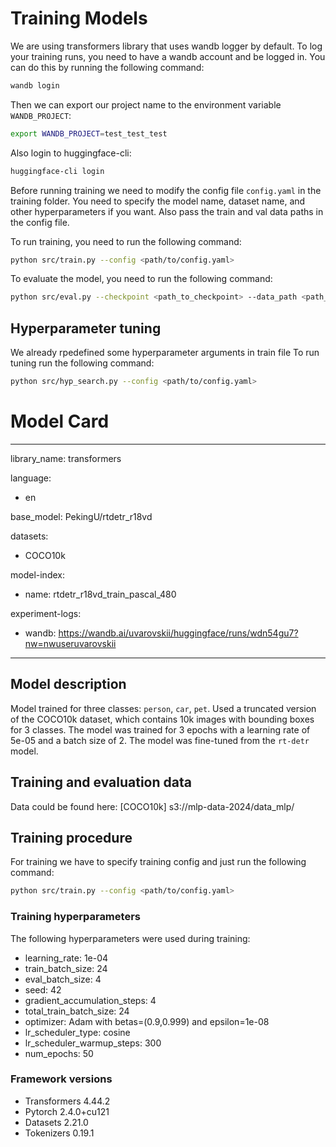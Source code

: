 
# Training Models

We are using transformers library that uses wandb logger by default. To log your training runs, you need to have a wandb account and be logged in. You can do this by running the following command:

```bash
wandb login
```
Then we can export our project name to the environment variable `WANDB_PROJECT`:

```bash
export WANDB_PROJECT=test_test_test
```

Also login to huggingface-cli:

```bash
huggingface-cli login
```

Before running training we need to modify the config file `config.yaml` in the training folder. You need to specify the model name, dataset name, and other hyperparameters if you want. Also pass the train and val data paths in the config file.

To run training, you need to run the following command:

```bash
python src/train.py --config <path/to/config.yaml>
```

To evaluate the model, you need to run the following command:

```bash
python src/eval.py --checkpoint <path_to_checkpoint> --data_path <path_to_data> --ann_path <path_to_ann>
```

## Hyperparameter tuning
We already rpedefined some hyperparameter arguments in train file
To run tuning run the following command:

```bash
python src/hyp_search.py --config <path/to/config.yaml>
```

# Model Card
---
library_name: transformers

language:
- en

base_model: PekingU/rtdetr_r18vd

datasets:
- COCO10k

model-index:
- name: rtdetr_r18vd_train_pascal_480

experiment-logs:
- wandb: https://wandb.ai/uvarovskii/huggingface/runs/wdn54gu7?nw=nwuseruvarovskii
---



## Model description

Model trained for three classes: `person`, `car`, `pet`. Used a truncated version of the COCO10k dataset, which contains 10k images with bounding boxes for 3 classes. The model was trained for 3 epochs with a learning rate of 5e-05 and a batch size of 2. The model was fine-tuned from the `rt-detr` model.


## Training and evaluation data

Data could be found here: [COCO10k] s3://mlp-data-2024/data_mlp/

## Training procedure

For training we have to specify training config and just run the following command:

```bash
python src/train.py --config <path/to/config.yaml>
```


### Training hyperparameters

The following hyperparameters were used during training:
- learning_rate: 1e-04
- train_batch_size: 24
- eval_batch_size: 4
- seed: 42
- gradient_accumulation_steps: 4
- total_train_batch_size: 24
- optimizer: Adam with betas=(0.9,0.999) and epsilon=1e-08
- lr_scheduler_type: cosine
- lr_scheduler_warmup_steps: 300
- num_epochs: 50

### Framework versions

- Transformers 4.44.2
- Pytorch 2.4.0+cu121
- Datasets 2.21.0
- Tokenizers 0.19.1
